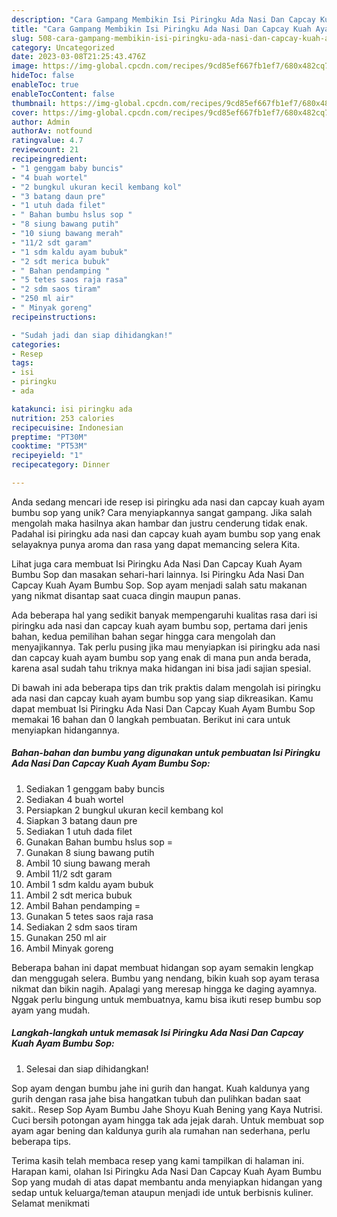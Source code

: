 ```yaml
---
description: "Cara Gampang Membikin Isi Piringku Ada Nasi Dan Capcay Kuah Ayam Bumbu Sop yang Lezat Sekali"
title: "Cara Gampang Membikin Isi Piringku Ada Nasi Dan Capcay Kuah Ayam Bumbu Sop yang Lezat Sekali"
slug: 508-cara-gampang-membikin-isi-piringku-ada-nasi-dan-capcay-kuah-ayam-bumbu-sop-yang-lezat-sekali
category: Uncategorized
date: 2023-03-08T21:25:43.476Z
image: https://img-global.cpcdn.com/recipes/9cd85ef667fb1ef7/680x482cq70/isi-piringku-ada-nasi-dan-capcay-kuah-ayam-bumbu-sop-foto-resep-utama.jpg
hideToc: false
enableToc: true
enableTocContent: false
thumbnail: https://img-global.cpcdn.com/recipes/9cd85ef667fb1ef7/680x482cq70/isi-piringku-ada-nasi-dan-capcay-kuah-ayam-bumbu-sop-foto-resep-utama.jpg
cover: https://img-global.cpcdn.com/recipes/9cd85ef667fb1ef7/680x482cq70/isi-piringku-ada-nasi-dan-capcay-kuah-ayam-bumbu-sop-foto-resep-utama.jpg
author: Admin
authorAv: notfound
ratingvalue: 4.7
reviewcount: 21
recipeingredient:
- "1 genggam baby buncis"
- "4 buah wortel"
- "2 bungkul ukuran kecil kembang kol"
- "3 batang daun pre"
- "1 utuh dada filet"
- " Bahan bumbu hslus sop "
- "8 siung bawang putih"
- "10 siung bawang merah"
- "11/2 sdt garam"
- "1 sdm kaldu ayam bubuk"
- "2 sdt merica bubuk"
- " Bahan pendamping "
- "5 tetes saos raja rasa"
- "2 sdm saos tiram"
- "250 ml air"
- " Minyak goreng"
recipeinstructions:

- "Sudah jadi dan siap dihidangkan!"
categories:
- Resep
tags:
- isi
- piringku
- ada

katakunci: isi piringku ada 
nutrition: 253 calories
recipecuisine: Indonesian
preptime: "PT30M"
cooktime: "PT53M"
recipeyield: "1"
recipecategory: Dinner

---
```





Anda sedang mencari ide resep isi piringku ada nasi dan capcay kuah ayam bumbu sop yang unik? Cara menyiapkannya sangat gampang. Jika salah mengolah maka hasilnya akan hambar dan justru cenderung tidak enak. Padahal isi piringku ada nasi dan capcay kuah ayam bumbu sop yang enak selayaknya punya aroma dan rasa yang dapat memancing selera Kita.





Lihat juga cara membuat Isi Piringku Ada Nasi Dan Capcay Kuah Ayam Bumbu Sop dan masakan sehari-hari lainnya. Isi Piringku Ada Nasi Dan Capcay Kuah Ayam Bumbu Sop. Sop ayam menjadi salah satu makanan yang nikmat disantap saat cuaca dingin maupun panas.

Ada beberapa hal yang sedikit banyak mempengaruhi kualitas rasa dari isi piringku ada nasi dan capcay kuah ayam bumbu sop, pertama dari jenis bahan, kedua pemilihan bahan segar hingga cara mengolah dan menyajikannya. Tak perlu pusing jika mau menyiapkan isi piringku ada nasi dan capcay kuah ayam bumbu sop yang enak di mana pun anda berada, karena asal sudah tahu triknya maka hidangan ini bisa jadi sajian spesial.






Di bawah ini ada beberapa tips dan trik praktis dalam mengolah isi piringku ada nasi dan capcay kuah ayam bumbu sop yang siap dikreasikan. Kamu dapat membuat Isi Piringku Ada Nasi Dan Capcay Kuah Ayam Bumbu Sop memakai 16 bahan dan 0 langkah pembuatan. Berikut ini cara untuk menyiapkan hidangannya.

<!--inarticleads1-->

##### Bahan-bahan dan bumbu yang digunakan untuk pembuatan Isi Piringku Ada Nasi Dan Capcay Kuah Ayam Bumbu Sop:

1. Sediakan 1 genggam baby buncis
1. Sediakan 4 buah wortel
1. Persiapkan 2 bungkul ukuran kecil kembang kol
1. Siapkan 3 batang daun pre
1. Sediakan 1 utuh dada filet
1. Gunakan  Bahan bumbu hslus sop =
1. Gunakan 8 siung bawang putih
1. Ambil 10 siung bawang merah
1. Ambil 11/2 sdt garam
1. Ambil 1 sdm kaldu ayam bubuk
1. Ambil 2 sdt merica bubuk
1. Ambil  Bahan pendamping =
1. Gunakan 5 tetes saos raja rasa
1. Sediakan 2 sdm saos tiram
1. Gunakan 250 ml air
1. Ambil  Minyak goreng


Beberapa bahan ini dapat membuat hidangan sop ayam semakin lengkap dan menggugah selera. Bumbu yang nendang, bikin kuah sop ayam terasa nikmat dan bikin nagih. Apalagi yang meresap hingga ke daging ayamnya. Nggak perlu bingung untuk membuatnya, kamu bisa ikuti resep bumbu sop ayam yang mudah. 

<!--inarticleads2-->

##### Langkah-langkah untuk memasak Isi Piringku Ada Nasi Dan Capcay Kuah Ayam Bumbu Sop:


1. Selesai dan siap dihidangkan!

Sop ayam dengan bumbu jahe ini gurih dan hangat. Kuah kaldunya yang gurih dengan rasa jahe bisa hangatkan tubuh dan pulihkan badan saat sakit.. Resep Sop Ayam Bumbu Jahe Shoyu Kuah Bening yang Kaya Nutrisi. Cuci bersih potongan ayam hingga tak ada jejak darah. Untuk membuat sop ayam agar bening dan kaldunya gurih ala rumahan nan sederhana, perlu beberapa tips. 

Terima kasih telah membaca resep yang kami tampilkan di halaman ini. Harapan kami, olahan Isi Piringku Ada Nasi Dan Capcay Kuah Ayam Bumbu Sop yang mudah di atas dapat membantu anda menyiapkan hidangan yang sedap untuk keluarga/teman ataupun menjadi ide untuk berbisnis kuliner. Selamat menikmati
